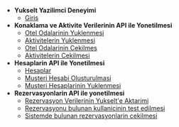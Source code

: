 * **Yukselt Yazilimci Deneyimi**
    * [Giris](/)
* **Konaklama ve Aktivite Verilerinin API ile Yonetilmesi**
    * [Otel Odalarinin Yuklenmesi](hotelRoomUpload.md)
    * [Aktivitelerin Yuklenmesi](activityUpload.md)
    * [Otel Odalarinin Cekilmes](hotelRoomGet.md)
    * [Aktivitelerin Cekilmesi](activityGet.md)
* **Hesaplarin API ile Yonetilmesi**
    * [Hesaplar](accounts.md)
    * [Musteri Hesabi Olusturulmasi](accountCustomer.md)
    * [Musteri Hesaplarinin Yuklenmesi](uploadCustomers.md)
* **Rezervasyonlarin API ile yonetilmesi**
    * [Rezervasyon Verilerinin Yukselt'e Aktarimi](reservations.md)
    * [Rezervasyonu bulunan kullanicinin test edilmesi](reservationTest.md)
    * [Sistemde bulunan rezervasyonlarin cekilmesi](reservationsGet.md)
